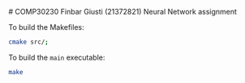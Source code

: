 # COMP30230 Finbar Giusti (21372821) Neural Network assignment 

To build the Makefiles:

```bash
cmake src/;
```

To build the `main` executable:

```bash
make
```

